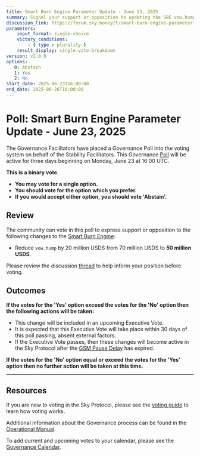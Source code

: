 ```yaml
---
title: Smart Burn Engine Parameter Update - June 23, 2025
summary: Signal your support or opposition to updating the SBE vow.hump parameter.
discussion_link: https://forum.sky.money/t/smart-burn-engine-parameter-update-proposals-june-26-2025-spell-contents/26702
parameters:
    input_format: single-choice
    victory_conditions:
        - { type : plurality }
    result_display: single-vote-breakdown
version: v2.0.0
options:
   0: Abstain
   1: Yes
   2: No
start_date: 2025-06-23T16:00:00
end_date: 2025-06-26T16:00:00
---
```


# Poll: Smart Burn Engine Parameter Update - June 23, 2025

The Governance Facilitators have placed a Governance Poll into the voting system on behalf of the Stability Facilitators. This Governance [Poll](https://sky-atlas.powerhouse.io/#A.1.9.1_Operational_Weekly_Cycle-b189fa17-57a9-4d4e-9780-0ce4efd94211%7C0db30308) will be active for three days beginning on Monday, June 23 at 16:00 UTC.

**This is a binary vote.**

- **You may vote for a single option.**
- **You should vote for the option which you prefer.**
- **If you would accept either option, you should vote 'Abstain'.**

## Review

The community can vote in this poll to express support or opposition to the following changes to the [Smart Burn Engine](https://sky-atlas.powerhouse.io/A.3.6_Surplus_Buffer_and_Smart_Burn_Engine/c58d38dc-4b17-4c0a-a1df-546a06612c54%7C57ea):

- Reduce `vow.hump` by 20 million USDS from 70 million USDS to **50 million USDS**.

Please review the discussion [thread](https://forum.sky.money/t/smart-burn-engine-parameter-update-proposals-june-26-2025-spell-contents/26702) to help inform your position before voting.

## Outcomes

**If the votes for the 'Yes' option exceed the votes for the 'No' option then the following actions will be taken:**

- This change will be included in an upcoming Executive Vote.
- It is expected that this Executive Vote will take place within 30 days of this poll passing, absent external factors.
- If the Executive Vote passes, then these changes will become active in the Sky Protocol after the [GSM Pause Delay](https://sky-atlas.powerhouse.io/A.1.9.2.1_Pause_Delay/a98b8227-95f6-4711-9d8d-f52cbc6ad2d0|0db30758e055) has expired.

**If the votes for the 'No' option equal or exceed the votes for the 'Yes' option then no further action will be taken at this time.**

---

## Resources

If you are new to voting in the Sky Protocol, please see the [voting guide](https://manual.makerdao.com/governance/voting-in-makerdao/on-chain-governance) to learn how voting works.

Additional information about the Governance process can be found in the [Operational Manual](https://manual.makerdao.com).

To add current and upcoming votes to your calendar, please see the [Governance Calendar](https://manual.makerdao.com/makerdao/calendars/governance-calendar).
